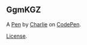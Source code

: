 GgmKGZ
------


A [Pen](http://codepen.io/gann/pen/GgmKGZ) by [Charlie](http://codepen.io/gann) on [CodePen](http://codepen.io/).

[License](http://codepen.io/gann/pen/GgmKGZ/license).